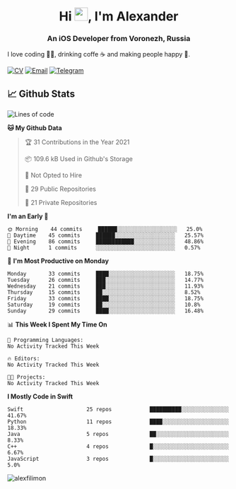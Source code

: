 <h1 align="center">Hi <img src="https://raw.githubusercontent.com/MartinHeinz/MartinHeinz/master/wave.gif" width="30px">, I'm Alexander</h1>
<h3 align="center">An iOS Developer from Voronezh, Russia</h3>

I love coding 👨‍💻, drinking coffe ☕️ and making people happy 🎊.

[![CV](https://img.shields.io/badge/CV-Александр%20Филимонов-14b420)](http://alexfilimon.github.io/)
[![Email](https://img.shields.io/badge/Email-as.filimonov@mail.ru-f39f37)](mailto:as.filimonov@mail.ru)
[![Telegram](https://img.shields.io/badge/Telegram-alexfilimon-1686b1)](https://t.me/alexfilimon)

## 📈 Github Stats

<!--START_SECTION:waka-->
![Lines of code](https://img.shields.io/badge/From%20Hello%20World%20I%27ve%20Written-362934%20lines%20of%20code-blue)

**🐱 My Github Data** 

> 🏆 31 Contributions in the Year 2021
 > 
> 📦 109.6 kB Used in Github's Storage 
 > 
> 🚫 Not Opted to Hire
 > 
> 📜 29 Public Repositories 
 > 
> 🔑 21 Private Repositories  
 > 
**I'm an Early 🐤** 

```text
🌞 Morning    44 commits     ██████░░░░░░░░░░░░░░░░░░░   25.0% 
🌆 Daytime    45 commits     ██████░░░░░░░░░░░░░░░░░░░   25.57% 
🌃 Evening    86 commits     ████████████░░░░░░░░░░░░░   48.86% 
🌙 Night      1 commits      ░░░░░░░░░░░░░░░░░░░░░░░░░   0.57%

```
📅 **I'm Most Productive on Monday** 

```text
Monday       33 commits     ████░░░░░░░░░░░░░░░░░░░░░   18.75% 
Tuesday      26 commits     ███░░░░░░░░░░░░░░░░░░░░░░   14.77% 
Wednesday    21 commits     ███░░░░░░░░░░░░░░░░░░░░░░   11.93% 
Thursday     15 commits     ██░░░░░░░░░░░░░░░░░░░░░░░   8.52% 
Friday       33 commits     ████░░░░░░░░░░░░░░░░░░░░░   18.75% 
Saturday     19 commits     ██░░░░░░░░░░░░░░░░░░░░░░░   10.8% 
Sunday       29 commits     ████░░░░░░░░░░░░░░░░░░░░░   16.48%

```


📊 **This Week I Spent My Time On** 

```text
💬 Programming Languages: 
No Activity Tracked This Week

🔥 Editors: 
No Activity Tracked This Week

🐱‍💻 Projects: 
No Activity Tracked This Week

```

**I Mostly Code in Swift** 

```text
Swift                    25 repos            ██████████░░░░░░░░░░░░░░░   41.67% 
Python                   11 repos            ████░░░░░░░░░░░░░░░░░░░░░   18.33% 
Java                     5 repos             ██░░░░░░░░░░░░░░░░░░░░░░░   8.33% 
C++                      4 repos             █░░░░░░░░░░░░░░░░░░░░░░░░   6.67% 
JavaScript               3 repos             █░░░░░░░░░░░░░░░░░░░░░░░░   5.0%

```



<!--END_SECTION:waka-->

<img align="center" src="https://github-readme-stats.vercel.app/api?username=alexfilimon&show_icons=true" alt="alexfilimon" />
